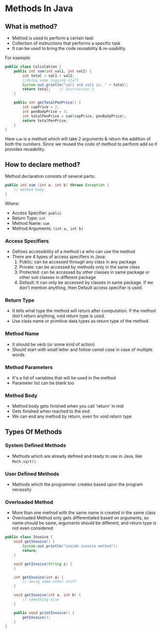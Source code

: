 # Methods In Java

## What is method?
- Method is used to perform a certain task
- Collection of instructions that performs a specific task
- It can be used to bring the code reusability & re-usability

For example:
```java
public class Calculation {
    public int sum(int val1, int val2) {
        int total = val1 + val2;
        //doing some logging stuff
        System.out.println("val1 and val2 is: " + total);
        return total;    // Instruction 3
    }

    public int getTotalPenPrice() {
        int capPrice = 2;
        int penBodyPrice = 3;
        int totalPenPrice = sum(capPrice, penBodyPrice);
        return totalPenPrice;
    }
}
```

Here `sum` is a method which will take 2 arguments & return the addition of both the numbers. Since we reused the code of method to perform add so it provides reusability.

## How to declare method?

Method declaration consists of several parts:
```java
public int sum (int a, int b) throws Exception {
    // method body
}
```

Where:
- Access Specifier: `public`
- Return Type: `int`
- Method Name: `sum`
- Method Arguments: `(int a, int b)`

### Access Specifiers
- Defines accessibility of a method i.e who can use the method
- There are 4 types of access specifiers in Java:
  1) Public: can be accessed through any class in any package
  2) Private: can be accessed by methods only in the same class
  3) Protected: can be accessed by other classes in same package or other sub classes in different package
  4) Default: It can only be accessed by classes in same package. If we don't mention anything, then Default access specifier is used.

### Return Type
- It tells what type the method will return after computation. If the method don't return anything, void return type is used.
- Use class name or primitive data types as return type of the method.

### Method Name
- It should be verb (or some kind of action)
- Should start with small letter and follow camel case in case of multiple words

### Method Parameters
- It's a list of variables that will be used in the method
- Parameter list can be blank too

### Method Body
- Method body gets finished when you call 'return' in mid
- Gets finished when reached to the end
- We can end any method by return, even for void return type


## Types Of Methods

### System Defined Methods
- Methods which are already defined and ready to use in Java, like `Math.sqrt()`

### User Defined Methods
- Methods which the programmer creates based upon the program necessity

### Overloaded Method
- More than one method with the same name is created in the same class
- Overloaded Method only gets differentiated based on arguments, so name should be same, arguments should be different, and return type is not even considered

```java
public class Invoice {
    void getInvoice() {
        System.out.println("inside invoice method");
        return;
    }

    void getInvoice(String z) {
    }

    int getInvoice(int a) {
        // doing some other stuff
    }

    void getInvoice(int a, int b) {
        // something else
    }

    public void printInvoice() {
        getInvoice();
    }
}
```
```




